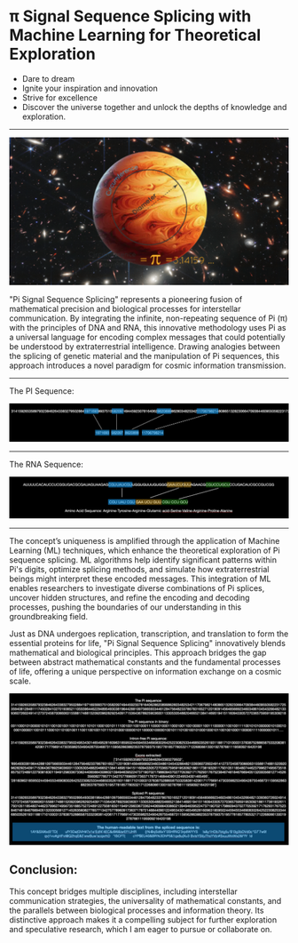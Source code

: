 # π Signal Sequence Splicing with Machine Learning for Theoretical Exploration

- Dare to dream
- Ignite your inspiration and innovation
- Strive for excellence
- Discover the universe together and unlock the depths of knowledge and exploration.

------------------------------

![alt text](image.png)

"Pi Signal Sequence Splicing" represents a pioneering fusion of mathematical precision and biological processes for interstellar communication. By integrating the infinite, non-repeating sequence of Pi (π) with the principles of DNA and RNA, this innovative methodology uses Pi as a universal language for encoding complex messages that could potentially be understood by extraterrestrial intelligence. Drawing analogies between the splicing of genetic material and the manipulation of Pi sequences, this approach introduces a novel paradigm for cosmic information transmission.

----------------------------------
The PI Sequence:

![alt text](image-2.png)

----------------------------------
The RNA Sequence:

![alt text](image-4.png)

----------------------------------

The concept’s uniqueness is amplified through the application of Machine Learning (ML) techniques, which enhance the theoretical exploration of Pi sequence splicing. ML algorithms help identify significant patterns within Pi's digits, optimize splicing methods, and simulate how extraterrestrial beings might interpret these encoded messages. This integration of ML enables researchers to investigate diverse combinations of Pi splices, uncover hidden structures, and refine the encoding and decoding processes, pushing the boundaries of our understanding in this groundbreaking field.

Just as DNA undergoes replication, transcription, and translation to form the essential proteins for life, "Pi Signal Sequence Splicing" innovatively blends mathematical and biological principles. This approach bridges the gap between abstract mathematical constants and the fundamental processes of life, offering a unique perspective on information exchange on a cosmic scale.

![alt text](image-5.png)

## Conclusion:

This concept bridges multiple disciplines, including interstellar communication strategies, the universality of mathematical constants, and the parallels between biological processes and information theory. Its distinctive approach makes it a compelling subject for further exploration and speculative research, which I am eager to pursue or collaborate on.


